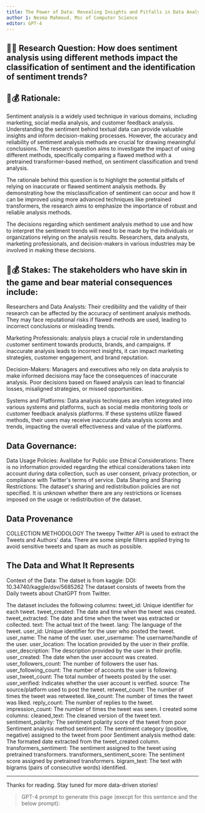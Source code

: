 ```yaml
--- 
title: The Power of Data: Revealing Insights and Pitfalls in Data Analysis - ChatGPT Tweets
author 1: Nesma Mahmoud, Msc of Computer Science 
editor: GPT-4
---
```

## 📀🤔 Research Question: How does sentiment analysis using different methods impact the classification of sentiment and the identification of sentiment trends?

## 🧐💰 Rationale: 
Sentiment analysis is a widely used technique in various domains, including marketing, social media analysis, and customer feedback analysis. Understanding the sentiment behind textual data can provide valuable insights and inform decision-making processes. However, the accuracy and reliability of sentiment analysis methods are crucial for drawing meaningful conclusions. The research question aims to investigate the impact of using different methods, specifically comparing a flawed method with a pretrained transformer-based method, on sentiment classification and trend analysis.

The rationale behind this question is to highlight the potential pitfalls of relying on inaccurate or flawed sentiment analysis methods. By demonstrating how the misclassification of sentiment can occur and how it can be improved using more advanced techniques like pretrained transformers, the research aims to emphasize the importance of robust and reliable analysis methods.

The decisions regarding which sentiment analysis method to use and how to interpret the sentiment trends will need to be made by the individuals or organizations relying on the analysis results. Researchers, data analysts, marketing professionals, and decision-makers in various industries may be involved in making these decisions.

## 🧐💰 Stakes: The stakeholders who have skin in the game and bear material consequences include:

Researchers and Data Analysts: Their credibility and the validity of their research can be affected by the accuracy of sentiment analysis methods. They may face reputational risks if flawed methods are used, leading to incorrect conclusions or misleading trends.

Marketing Professionals:  analysis plays a crucial role in understanding customer sentiment towards products, brands, and campaigns. If inaccurate  analysis leads to incorrect insights, it can impact marketing strategies, customer engagement, and brand reputation.

Decision-Makers: Managers and executives who rely on data analysis to make informed decisions may face the consequences of inaccurate analysis. Poor decisions based on flawed analysis can lead to financial losses, misaligned strategies, or missed opportunities.

Systems and Platforms: Data analysis techniques are often integrated into various systems and platforms, such as social media monitoring tools or customer feedback analysis platforms. If these systems utilize flawed methods, their users may receive inaccurate data analysis scores and trends, impacting the overall effectiveness and value of the platforms.


## Data Governance: 
Data Usage Policies: Avalilabe for Public use
Ethical Considerations: There is no information provided regarding the ethical considerations taken into account during data collection, such as user consent, privacy protection, or compliance with Twitter's terms of service.
Data Sharing and Sharing Restrictions: The dataset's sharing and redistribution policies are not specified. It is unknown whether there are any restrictions or licenses imposed on the usage or redistribution of the dataset.

## Data Provenance
COLLECTION METHODOLOGY
The tweepy Twitter API is used to extract the Tweets and Authors' data. There are some simple filters applied trying to avoid sensitive tweets and spam as much as possible.

## The Data and What It Represents
Context of the Data: 
The datset is from kaggle: DOI: 10.34740/kaggle/dsv/5685262
The dataset  consists of tweets from the Daily tweets about ChatGPT from Twitter. 

The dataset includes the following columns:
tweet_id: Unique identifier for each tweet.
tweet_created: The date and time when the tweet was created.
tweet_extracted: The date and time when the tweet was extracted or collected.
text: The actual text of the tweet.
lang: The language of the tweet.
user_id: Unique identifier for the user who posted the tweet.
user_name: The name of the user.
user_username: The username/handle of the user.
user_location: The location provided by the user in their profile.
user_description: The description provided by the user in their profile.
user_created: The date when the user account was created.
user_followers_count: The number of followers the user has.
user_following_count: The number of accounts the user is following.
user_tweet_count: The total number of tweets posted by the user.
user_verified: Indicates whether the user account is verified.
source: The source/platform used to post the tweet.
retweet_count: The number of times the tweet was retweeted.
like_count: The number of times the tweet was liked.
reply_count: The number of replies to the tweet.
impression_count: The number of times the tweet was seen.
I created some columns:
cleaned_text: The cleaned version of the tweet text.
sentiment_polarity: The sentiment polarity score of the tweet from poor Sentiment analysis method
sentiment: The sentiment category (positive, negative) assigned to the tweet from poor Sentiment analysis method
date: The formated date extracted from the tweet_created column. 
transformers_sentiment: The sentiment assigned to the tweet using pretrained transformers.
transformers_sentiment_score: The sentiment score assigned by pretrained transformers.
bigram_text: The text with bigrams (pairs of consecutive words) identified.



---

Thanks for reading. Stay tuned for more data-driven stories!



> GPT-4 prompt to generate this page (execpt for this sentence and the below prompt):

```
```

